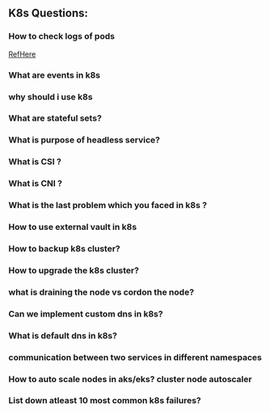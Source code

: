 K8s Questions:
---------------

### How to check logs of pods
[RefHere](K8s-logs.md)

### What are events in k8s

### why should i use k8s

### What are stateful sets?

### What is purpose of headless service?

### What is CSI ?

### What is CNI ?

### What is the last problem which you faced in k8s ?

### How to use external vault in k8s

### How to backup k8s cluster?

### How to upgrade the k8s cluster?

### what is draining the node vs cordon the node?

### Can we implement custom dns in k8s?

### What is default dns in k8s?

### communication between two services in different namespaces

### How to auto scale nodes in aks/eks? cluster node autoscaler

### List down atleast 10 most common k8s failures?
